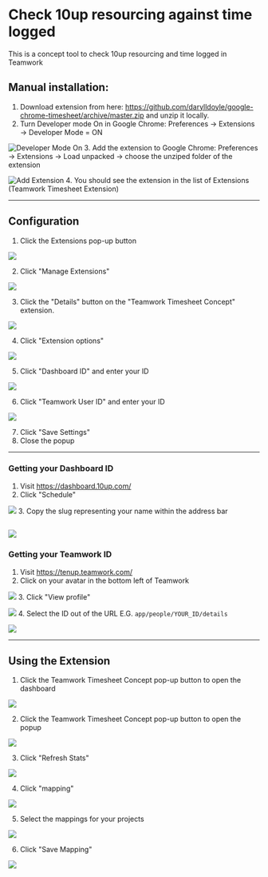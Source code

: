 # Check 10up resourcing against time logged
This is a concept tool to check 10up resourcing and time logged in Teamwork

## Manual installation: ##
1. Download extension from here: https://github.com/darylldoyle/google-chrome-timesheet/archive/master.zip and unzip it locally.
2. Turn Developer mode On in Google Chrome: Preferences -> Extensions -> Developer Mode = ON

![Developer Mode On](images/developer_mode.png)
3. Add the extension to Google Chrome: Preferences -> Extensions -> Load unpacked -> choose the unziped folder of the extension

![Add Extension](images/add_extension.png)
4. You should see the extension in the list of Extensions (Teamwork Timesheet Extension)

- - - -

## Configuration

1. Click the Extensions pop-up button

![](https://ajeuwbhvhr.cloudimg.io/colony-recorder.s3.amazonaws.com/files/2024-07-10/f263f8d4-6802-4159-9c5d-d44d41f782ff/ascreenshot.jpeg?tl_px=1060,0&br_px=1920,480&force_format=png&width=860&wat_scale=76&wat=1&wat_opacity=0.7&wat_gravity=northwest&wat_url=https://colony-recorder.s3.us-west-1.amazonaws.com/images/watermarks/FB923C_standard.png&wat_pad=586,62)


2. Click "Manage Extensions"

![](https://ajeuwbhvhr.cloudimg.io/colony-recorder.s3.amazonaws.com/files/2024-07-10/4feccad8-2703-4f13-8927-6ff0697b7b91/ascreenshot.jpeg?tl_px=1053,386&br_px=1913,867&force_format=png&width=860&wat_scale=76&wat=1&wat_opacity=0.7&wat_gravity=northwest&wat_url=https://colony-recorder.s3.us-west-1.amazonaws.com/images/watermarks/FB923C_standard.png&wat_pad=402,212)


3. Click the "Details" button on the "Teamwork Timesheet Concept" extension.

![](https://ajeuwbhvhr.cloudimg.io/colony-recorder.s3.amazonaws.com/files/2024-07-10/d0bec4dc-f5fa-4eee-9237-e3634ad81f4d/ascreenshot.jpeg?tl_px=446,261&br_px=1306,742&force_format=png&width=860&wat_scale=76&wat=1&wat_opacity=0.7&wat_gravity=northwest&wat_url=https://colony-recorder.s3.us-west-1.amazonaws.com/images/watermarks/FB923C_standard.png&wat_pad=402,212)


4. Click "Extension options"

![](https://ajeuwbhvhr.cloudimg.io/colony-recorder.s3.amazonaws.com/files/2024-07-10/5929cf47-c6d6-4dc1-94b8-e84d2ca171fc/ascreenshot.jpeg?tl_px=255,599&br_px=1115,1080&force_format=png&width=860&wat_scale=76&wat=1&wat_opacity=0.7&wat_gravity=northwest&wat_url=https://colony-recorder.s3.us-west-1.amazonaws.com/images/watermarks/FB923C_standard.png&wat_pad=402,274)


5. Click "Dashboard ID" and enter your ID

![](https://ajeuwbhvhr.cloudimg.io/colony-recorder.s3.amazonaws.com/files/2024-07-10/2b614ccd-5f8f-4f85-b9c4-e0d871a54e14/user_cropped_screenshot.jpeg?tl_px=375,350&br_px=1235,831&force_format=png&width=860&wat_scale=76&wat=1&wat_opacity=0.7&wat_gravity=northwest&wat_url=https://colony-recorder.s3.us-west-1.amazonaws.com/images/watermarks/FB923C_standard.png&wat_pad=402,212)


6. Click "Teamwork User ID" and enter your ID

![](https://ajeuwbhvhr.cloudimg.io/colony-recorder.s3.amazonaws.com/files/2024-07-10/d39f565d-b8a9-4531-8596-c49479474ac4/user_cropped_screenshot.jpeg?tl_px=360,398&br_px=1220,879&force_format=png&width=860&wat_scale=76&wat=1&wat_opacity=0.7&wat_gravity=northwest&wat_url=https://colony-recorder.s3.us-west-1.amazonaws.com/images/watermarks/FB923C_standard.png&wat_pad=402,212)


7. Click "Save Settings"
8. Close the popup

 ---
### Getting your Dashboard ID

1. Visit <https://dashboard.10up.com/>
2. Click "Schedule"

![](https://ajeuwbhvhr.cloudimg.io/colony-recorder.s3.amazonaws.com/files/2024-07-10/b094d1f5-e061-413d-874a-b7773d657725/ascreenshot.jpeg?tl_px=518,175&br_px=1378,656&force_format=png&width=860&wat_scale=76&wat=1&wat_opacity=0.7&wat_gravity=northwest&wat_url=https://colony-recorder.s3.us-west-1.amazonaws.com/images/watermarks/FB923C_standard.png&wat_pad=402,212)
3. Copy the slug representing your name within the address bar

![](https://ajeuwbhvhr.cloudimg.io/colony-recorder.s3.amazonaws.com/files/2024-07-10/e0a87fad-4a13-4ad7-97a1-f4bb312d1449/ascreenshot.jpeg?tl_px=0,0&br_px=859,480&force_format=png&width=860&wat_scale=76&wat=1&wat_opacity=0.7&wat_gravity=northwest&wat_url=https://colony-recorder.s3.us-west-1.amazonaws.com/images/watermarks/FB923C_standard.png&wat_pad=364,62)
---
### Getting your Teamwork ID

1. Visit <https://tenup.teamwork.com/>
2. Click on your avatar in the bottom left of Teamwork

![](https://ajeuwbhvhr.cloudimg.io/colony-recorder.s3.amazonaws.com/files/2024-07-10/5192cc7e-0913-4f6b-ba8c-f09d963cb7ac/ascreenshot.jpeg?tl_px=0,599&br_px=859,1080&force_format=png&width=860&wat_scale=76&wat=1&wat_opacity=0.7&wat_gravity=northwest&wat_url=https://colony-recorder.s3.us-west-1.amazonaws.com/images/watermarks/FB923C_standard.png&wat_pad=85,412)
3. Click "View profile"

![](https://ajeuwbhvhr.cloudimg.io/colony-recorder.s3.amazonaws.com/files/2024-07-10/0a0420ac-52bc-4a69-803b-2769e16c0a63/ascreenshot.jpeg?tl_px=0,479&br_px=859,960&force_format=png&width=860&wat_scale=76&wat=1&wat_opacity=0.7&wat_gravity=northwest&wat_url=https://colony-recorder.s3.us-west-1.amazonaws.com/images/watermarks/FB923C_standard.png&wat_pad=246,212)
4. Select the ID out of the URL E.G. `app/people/YOUR_ID/details`

![](https://ajeuwbhvhr.cloudimg.io/colony-recorder.s3.amazonaws.com/files/2024-07-10/01b7480a-1a12-4172-a8a1-d31026a866d4/user_cropped_screenshot.jpeg?tl_px=16,0&br_px=875,480&force_format=png&width=860&wat_scale=76&wat=1&wat_opacity=0.7&wat_gravity=northwest&wat_url=https://colony-recorder.s3.us-west-1.amazonaws.com/images/watermarks/FB923C_standard.png&wat_pad=402,34)

---

## Using the Extension

1. Click the Teamwork Timesheet Concept pop-up button to open the dashboard

![](https://ajeuwbhvhr.cloudimg.io/colony-recorder.s3.amazonaws.com/files/2024-07-10/2c3767d1-49b3-4c41-8440-fd14e742d08b/ascreenshot.jpeg?tl_px=1060,0&br_px=1920,480&force_format=png&width=860&wat_scale=76&wat=1&wat_opacity=0.7&wat_gravity=northwest&wat_url=https://colony-recorder.s3.us-west-1.amazonaws.com/images/watermarks/FB923C_standard.png&wat_pad=537,63)


2. Click the Teamwork Timesheet Concept pop-up button to open the popup

![](https://ajeuwbhvhr.cloudimg.io/colony-recorder.s3.amazonaws.com/files/2024-07-10/00709676-a405-4ffc-b122-fd97fbae4e44/ascreenshot.jpeg?tl_px=1060,0&br_px=1920,480&force_format=png&width=860&wat_scale=76&wat=1&wat_opacity=0.7&wat_gravity=northwest&wat_url=https://colony-recorder.s3.us-west-1.amazonaws.com/images/watermarks/FB923C_standard.png&wat_pad=541,64)


3. Click "Refresh Stats"

![](https://ajeuwbhvhr.cloudimg.io/colony-recorder.s3.amazonaws.com/files/2024-07-10/32e6341c-8c5e-41f8-a308-02e7325844fe/ascreenshot.jpeg?tl_px=1012,0&br_px=1872,480&force_format=png&width=860&wat_scale=76&wat=1&wat_opacity=0.7&wat_gravity=northwest&wat_url=https://colony-recorder.s3.us-west-1.amazonaws.com/images/watermarks/FB923C_standard.png&wat_pad=402,185)


4. Click "mapping"

![](https://ajeuwbhvhr.cloudimg.io/colony-recorder.s3.amazonaws.com/files/2024-07-10/f4674ead-0694-4e66-8293-5cf4e44d590f/ascreenshot.jpeg?tl_px=525,417&br_px=1385,898&force_format=png&width=860&wat_scale=76&wat=1&wat_opacity=0.7&wat_gravity=northwest&wat_url=https://colony-recorder.s3.us-west-1.amazonaws.com/images/watermarks/FB923C_standard.png&wat_pad=402,212)


5. Select the mappings for your projects

![](https://ajeuwbhvhr.cloudimg.io/colony-recorder.s3.amazonaws.com/files/2024-07-10/91db7cf7-85e3-46af-b945-9a02c711047a/ascreenshot.jpeg?tl_px=538,541&br_px=1398,1022&force_format=png&width=860&wat_scale=76&wat=1&wat_opacity=0.7&wat_gravity=northwest&wat_url=https://colony-recorder.s3.us-west-1.amazonaws.com/images/watermarks/FB923C_standard.png&wat_pad=402,212)


6. Click "Save Mapping"

![](https://ajeuwbhvhr.cloudimg.io/colony-recorder.s3.amazonaws.com/files/2024-07-10/8de0de89-cad8-41b8-8361-ca7e1b6d9471/user_cropped_screenshot.jpeg?tl_px=55,241&br_px=915,722&force_format=png&width=860&wat_scale=76&wat=1&wat_opacity=0.7&wat_gravity=northwest&wat_url=https://colony-recorder.s3.us-west-1.amazonaws.com/images/watermarks/FB923C_standard.png&wat_pad=402,246)
